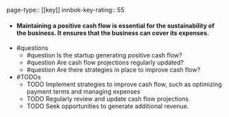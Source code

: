page-type:: [[key]]
innbok-key-rating:: 55
- #### Maintaining a positive cash flow is essential for the sustainability of the business. It ensures that the business can cover its expenses.
- #questions
  - #question Is the startup generating positive cash flow?
  - #question Are cash flow projections regularly updated?
  - #question Are there strategies in place to improve cash flow?
- #TODOs
  - TODO Implement strategies to improve cash flow, such as optimizing payment terms and managing expenses
  - TODO  Regularly review and update cash flow projections
  - TODO  Seek opportunities to generate additional revenue.



